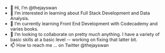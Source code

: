 - 👋 Hi, I’m @thejayswan
- 👀 I’m interested in learning about Full Stack Development and Data Analysis.
- 🌱 I’m currently learning Front End Development with Codecademy and varies books.
- 💞️ I’m looking to collaborate on pretty much anything.  I have a variety of basic skills at a basic level -- working on fixing that latter bit.
- 📫 How to reach me ... on Twitter @thejayswan

<!---
thejayswan/thejayswan is a ✨ special ✨ repository because its `README.md` (this file) appears on your GitHub profile.
You can click the Preview link to take a look at your changes.
--->
